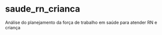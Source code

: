 # saude_rn_crianca
 Análise do planejamento da força de trabalho em saúde para atender RN e criança
